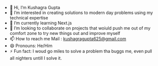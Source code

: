 - 👋 Hi, I’m Kushagra Gupta
- 👀 I’m interested in creating solutions to modern day problems using my technical expertise
- 🌱 I’m currently learning Next.js
- 💞️ I’m looking to collaborate on projects that woiuld push me out of my comfort zone to try new things out and improve myself
- 📫 How to reach me Mail : kushagragupta625@gmail.com
- 😄 Pronouns: He/Him
- ⚡ Fun fact: I woud go miles to solve a  problem tha buggs me, even pull all nighters untill I solve it.

<!---
Kushdapush/Kushdapush is a ✨ special ✨ repository because its `README.md` (this file) appears on your GitHub profile.
You can click the Preview link to take a look at your changes.
--->
